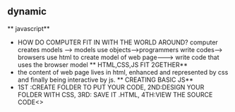 ## dynamic 
** javascript**
* HOW DO COMPUTER FIT IN WITH THE WORLD AROUND?
 computer creates models --> models use objects-->programmers write codes--> browsers use html to create model of web page---> write code that uses the browser model
** HTML,CSS,JS FIT 2GETHER**
* the content of web page lives in html, enhanced and represented by css and finally being interactive by js.
** CREATING BASIC JS**
* 1ST :CREATE FOLDER TO PUT YOUR CODE, 2ND:DESIGN YOUR FOLDER WITH CSS, 3RD: SAVE IT .HTML, 4TH:VIEW THE SOURCE CODE<>
